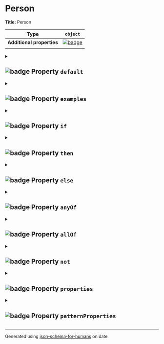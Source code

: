 # Person

**Title:** Person

| Type                      | `object`                                                                                                            |
| ------------------------- | ------------------------------------------------------------------------------------------------------------------- |
| **Additional properties** | [![badge](https://img.shields.io/badge/Any+type-allowed-green)](# "Additional Properties of any type are allowed.") |
|                           |                                                                                                                     |

<details>
<summary>

## <a name="default"></a>![badge](https://img.shields.io/badge/Optional-yellow) Property `default`  

</summary>
<blockquote>

| Type                      | `string`                                                                                                            |
| ------------------------- | ------------------------------------------------------------------------------------------------------------------- |
| **Additional properties** | [![badge](https://img.shields.io/badge/Any+type-allowed-green)](# "Additional Properties of any type are allowed.") |
|                           |                                                                                                                     |

**Description:** default

</blockquote>
</details>

<details>
<summary>

## <a name="examples"></a>![badge](https://img.shields.io/badge/Optional-yellow) Property `examples`  

</summary>
<blockquote>

| Type                      | `string`                                                                                                            |
| ------------------------- | ------------------------------------------------------------------------------------------------------------------- |
| **Additional properties** | [![badge](https://img.shields.io/badge/Any+type-allowed-green)](# "Additional Properties of any type are allowed.") |
|                           |                                                                                                                     |

**Description:** examples

</blockquote>
</details>

<details>
<summary>

## <a name="if"></a>![badge](https://img.shields.io/badge/Optional-yellow) Property `if`  

</summary>
<blockquote>

| Type                      | `object`                                                                                                            |
| ------------------------- | ------------------------------------------------------------------------------------------------------------------- |
| **Additional properties** | [![badge](https://img.shields.io/badge/Any+type-allowed-green)](# "Additional Properties of any type are allowed.") |
|                           |                                                                                                                     |

**Description:** if

</blockquote>
</details>

<details>
<summary>

## <a name="then"></a>![badge](https://img.shields.io/badge/Optional-yellow) Property `then`  

</summary>
<blockquote>

| Type                      | `object`                                                                                                            |
| ------------------------- | ------------------------------------------------------------------------------------------------------------------- |
| **Additional properties** | [![badge](https://img.shields.io/badge/Any+type-allowed-green)](# "Additional Properties of any type are allowed.") |
|                           |                                                                                                                     |

**Description:** then

</blockquote>
</details>

<details>
<summary>

## <a name="else"></a>![badge](https://img.shields.io/badge/Optional-yellow) Property `else`  

</summary>
<blockquote>

| Type                      | `object`                                                                                                            |
| ------------------------- | ------------------------------------------------------------------------------------------------------------------- |
| **Additional properties** | [![badge](https://img.shields.io/badge/Any+type-allowed-green)](# "Additional Properties of any type are allowed.") |
|                           |                                                                                                                     |

**Description:** else

</blockquote>
</details>

<details>
<summary>

## <a name="anyOf"></a>![badge](https://img.shields.io/badge/Optional-yellow) Property `anyOf`  

</summary>
<blockquote>

| Type                      | `object`                                                                                                            |
| ------------------------- | ------------------------------------------------------------------------------------------------------------------- |
| **Additional properties** | [![badge](https://img.shields.io/badge/Any+type-allowed-green)](# "Additional Properties of any type are allowed.") |
|                           |                                                                                                                     |

**Description:** anyOf

</blockquote>
</details>

<details>
<summary>

## <a name="allOf"></a>![badge](https://img.shields.io/badge/Optional-yellow) Property `allOf`  

</summary>
<blockquote>

| Type                      | `object`                                                                                                            |
| ------------------------- | ------------------------------------------------------------------------------------------------------------------- |
| **Additional properties** | [![badge](https://img.shields.io/badge/Any+type-allowed-green)](# "Additional Properties of any type are allowed.") |
|                           |                                                                                                                     |

**Description:** allOf

</blockquote>
</details>

<details>
<summary>

## <a name="not"></a>![badge](https://img.shields.io/badge/Optional-yellow) Property `not`  

</summary>
<blockquote>

| Type                      | `object`                                                                                                            |
| ------------------------- | ------------------------------------------------------------------------------------------------------------------- |
| **Additional properties** | [![badge](https://img.shields.io/badge/Any+type-allowed-green)](# "Additional Properties of any type are allowed.") |
|                           |                                                                                                                     |

**Description:** not

</blockquote>
</details>

<details>
<summary>

## <a name="properties"></a>![badge](https://img.shields.io/badge/Optional-yellow) Property `properties`  

</summary>
<blockquote>

| Type                      | `object`                                                                                                            |
| ------------------------- | ------------------------------------------------------------------------------------------------------------------- |
| **Additional properties** | [![badge](https://img.shields.io/badge/Any+type-allowed-green)](# "Additional Properties of any type are allowed.") |
|                           |                                                                                                                     |

**Description:** properties

</blockquote>
</details>

<details>
<summary>

## <a name="patternProperties"></a>![badge](https://img.shields.io/badge/Optional-yellow) Property `patternProperties`  

</summary>
<blockquote>

| Type                      | `object`                                                                                                            |
| ------------------------- | ------------------------------------------------------------------------------------------------------------------- |
| **Additional properties** | [![badge](https://img.shields.io/badge/Any+type-allowed-green)](# "Additional Properties of any type are allowed.") |
|                           |                                                                                                                     |

**Description:** patternProperties

</blockquote>
</details>

----------------------------------------------------------------------------------------------------------------------------
Generated using [json-schema-for-humans](https://github.com/coveooss/json-schema-for-humans) on date